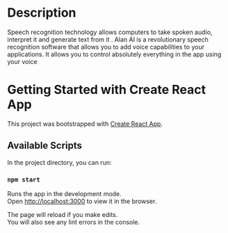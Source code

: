 # Description
Speech recognition technology allows computers to take spoken
audio, interpret it and generate text from it . Alan AI is a revolutionary speech recognition software that allows you
to add voice capabilities to your applications. It allows you to control absolutely everything in the app using your voice

# Getting Started with Create React App

This project was bootstrapped with [Create React App](https://github.com/facebook/create-react-app).

## Available Scripts

In the project directory, you can run:

### `npm start`

Runs the app in the development mode.\
Open [http://localhost:3000](http://localhost:3000) to view it in the browser.

The page will reload if you make edits.\
You will also see any lint errors in the console.

